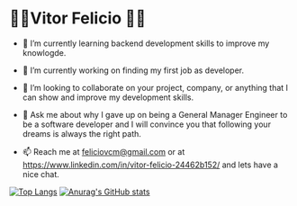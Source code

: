 <h1>👨‍🔧Vitor Felicio 👨‍💻</h1> 





- 🌱 I’m currently learning backend development skills to improve my knowlogde.

- 🔭 I’m currently working on finding my first job as developer.

- 👯 I’m looking to collaborate on your project, company, or anything that I can show and improve my development skills.

- 💬 Ask me about why I gave up on being a General Manager Engineer to be a software developer and I will convince you that following your dreams is always the right path.

- 📫 Reach me at feliciovcm@gmail.com or at https://www.linkedin.com/in/vitor-felicio-24462b152/ and lets have a nice chat.

[![Top Langs](https://github-readme-stats.vercel.app/api/top-langs/?username=feliciovcm)](https://github.com/feliciovcm)
[![Anurag's GitHub stats](https://github-readme-stats.vercel.app/api?username=feliciovcm&theme=tokyonight)](https://github.com/anuraghazra/github-readme-stats)

